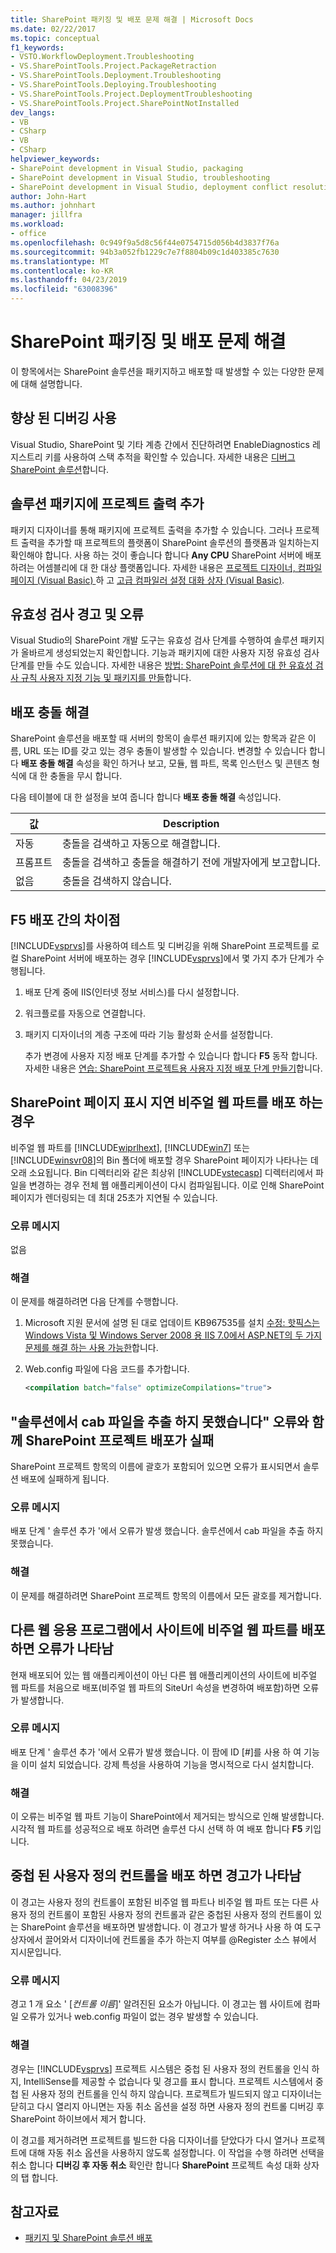 ```yaml
---
title: SharePoint 패키징 및 배포 문제 해결 | Microsoft Docs
ms.date: 02/22/2017
ms.topic: conceptual
f1_keywords:
- VSTO.WorkflowDeployment.Troubleshooting
- VS.SharePointTools.Project.PackageRetraction
- VS.SharePointTools.Deployment.Troubleshooting
- VS.SharePointTools.Deploying.Troubleshooting
- VS.SharePointTools.Project.DeploymentTroubleshooting
- VS.SharePointTools.Project.SharePointNotInstalled
dev_langs:
- VB
- CSharp
- VB
- CSharp
helpviewer_keywords:
- SharePoint development in Visual Studio, packaging
- SharePoint development in Visual Studio, troubleshooting
- SharePoint development in Visual Studio, deployment conflict resolution
author: John-Hart
ms.author: johnhart
manager: jillfra
ms.workload:
- office
ms.openlocfilehash: 0c949f9a5d8c56f44e0754715d056b4d3837f76a
ms.sourcegitcommit: 94b3a052fb1229c7e7f8804b09c1d403385c7630
ms.translationtype: MT
ms.contentlocale: ko-KR
ms.lasthandoff: 04/23/2019
ms.locfileid: "63008396"
---
```

# <a name="troubleshoot-sharepoint-packaging-and-deployment"></a>SharePoint 패키징 및 배포 문제 해결
  이 항목에서는 SharePoint 솔루션을 패키지하고 배포할 때 발생할 수 있는 다양한 문제에 대해 설명합니다.

## <a name="enable-enhanced-debugging"></a>향상 된 디버깅 사용
 Visual Studio, SharePoint 및 기타 계층 간에서 진단하려면 EnableDiagnostics 레지스트리 키를 사용하여 스택 추적을 확인할 수 있습니다. 자세한 내용은 [디버그 SharePoint 솔루션](../sharepoint/debugging-sharepoint-solutions.md)합니다.

## <a name="add-project-output-to-the-solution-package"></a>솔루션 패키지에 프로젝트 출력 추가
 패키지 디자이너를 통해 패키지에 프로젝트 출력을 추가할 수 있습니다. 그러나 프로젝트 출력을 추가할 때 프로젝트의 플랫폼이 SharePoint 솔루션의 플랫폼과 일치하는지 확인해야 합니다. 사용 하는 것이 좋습니다 합니다 **Any CPU** SharePoint 서버에 배포 하려는 어셈블리에 대 한 대상 플랫폼입니다. 자세한 내용은 [프로젝트 디자이너, 컴파일 페이지 &#40;Visual Basic&#41; ](../ide/reference/compile-page-project-designer-visual-basic.md) 하 고 [고급 컴파일러 설정 대화 상자 &#40;Visual Basic&#41;](../ide/reference/advanced-compiler-settings-dialog-box-visual-basic.md).

## <a name="validation-warnings-and-errors"></a>유효성 검사 경고 및 오류
 Visual Studio의 SharePoint 개발 도구는 유효성 검사 단계를 수행하여 솔루션 패키지가 올바르게 생성되었는지 확인합니다. 기능과 패키지에 대한 사용자 지정 유효성 검사 단계를 만들 수도 있습니다. 자세한 내용은 [방법: SharePoint 솔루션에 대 한 유효성 검사 규칙 사용자 지정 기능 및 패키지를 만들](../sharepoint/how-to-create-custom-feature-and-package-validation-rules-for-sharepoint-solutions.md)합니다.

## <a name="deployment-conflict-resolution"></a>배포 충돌 해결
 SharePoint 솔루션을 배포할 때 서버의 항목이 솔루션 패키지에 있는 항목과 같은 이름, URL 또는 ID를 갖고 있는 경우 충돌이 발생할 수 있습니다. 변경할 수 있습니다 합니다 **배포 충돌 해결** 속성을 확인 하거나 보고, 모듈, 웹 파트, 목록 인스턴스 및 콘텐츠 형식에 대 한 충돌을 무시 합니다.

 다음 테이블에 대 한 설정을 보여 줍니다 합니다 **배포 충돌 해결** 속성입니다.

|값|Description|
|-----------|-----------------|
|자동|충돌을 검색하고 자동으로 해결합니다.|
|프롬프트|충돌을 검색하고 충돌을 해결하기 전에 개발자에게 보고합니다.|
|없음|충돌을 검색하지 않습니다.|

## <a name="differences-between-f5-deployment"></a>F5 배포 간의 차이점
 [!INCLUDE[vsprvs](../sharepoint/includes/vsprvs-md.md)]를 사용하여 테스트 및 디버깅을 위해 SharePoint 프로젝트를 로컬 SharePoint 서버에 배포하는 경우 [!INCLUDE[vsprvs](../sharepoint/includes/vsprvs-md.md)]에서 몇 가지 추가 단계가 수행됩니다.

1. 배포 단계 중에 IIS(인터넷 정보 서비스)를 다시 설정합니다.

2. 워크플로를 자동으로 연결합니다.

3. 패키지 디자이너의 계층 구조에 따라 기능 활성화 순서를 설정합니다.

   추가 변경에 사용자 지정 배포 단계를 추가할 수 있습니다 합니다 **F5** 동작 합니다. 자세한 내용은 [연습: SharePoint 프로젝트용 사용자 지정 배포 단계 만들기](../sharepoint/walkthrough-creating-a-custom-deployment-step-for-sharepoint-projects.md)합니다.

## <a name="delay-displaying-sharepoint-page-when-deploy-visual-web-part"></a>SharePoint 페이지 표시 지연 비주얼 웹 파트를 배포 하는 경우
 비주얼 웹 파트를 [!INCLUDE[wiprlhext](../sharepoint/includes/wiprlhext-md.md)], [!INCLUDE[win7](../sharepoint/includes/win7-md.md)] 또는 [!INCLUDE[winsvr08](../sharepoint/includes/winsvr08-md.md)]의 Bin 폴더에 배포할 경우 SharePoint 페이지가 나타나는 데 오래 소요됩니다. Bin 디렉터리와 같은 최상위 [!INCLUDE[vstecasp](../sharepoint/includes/vstecasp-md.md)] 디렉터리에서 파일을 변경하는 경우 전체 웹 애플리케이션이 다시 컴파일됩니다. 이로 인해 SharePoint 페이지가 렌더링되는 데 최대 25초가 지연될 수 있습니다.

### <a name="error-message"></a>오류 메시지
 없음

### <a name="resolution"></a>해결
 이 문제를 해결하려면 다음 단계를 수행합니다.

1. Microsoft 지원 문서에 설명 된 대로 업데이트 KB967535를 설치 [수정: 핫픽스는 Windows Vista 및 Windows Server 2008 용 IIS 7.0에서 ASP.NET의 두 가지 문제를 해결 하는 사용 가능한](http://go.microsoft.com/fwlink/?LinkId=179055)합니다.

2. Web.config 파일에 다음 코드를 추가합니다.

    ```xml
    <compilation batch="false" optimizeCompilations="true">
    ```

## <a name="sharepoint-project-deployment-fails-with-error-failed-to-extract-the-cab-file-in-the-solution"></a>"솔루션에서 cab 파일을 추출 하지 못했습니다" 오류와 함께 SharePoint 프로젝트 배포가 실패
 SharePoint 프로젝트 항목의 이름에 괄호가 포함되어 있으면 오류가 표시되면서 솔루션 배포에 실패하게 됩니다.

### <a name="error-message"></a>오류 메시지
 배포 단계 ' 솔루션 추가 '에서 오류가 발생 했습니다. 솔루션에서 cab 파일을 추출 하지 못했습니다.

### <a name="resolution"></a>해결
 이 문제를 해결하려면 SharePoint 프로젝트 항목의 이름에서 모든 괄호를 제거합니다.

## <a name="error-appears-when-deploying-a-visual-web-part-to-a-site-on-a-different-web-application"></a>다른 웹 응용 프로그램에서 사이트에 비주얼 웹 파트를 배포 하면 오류가 나타남
 현재 배포되어 있는 웹 애플리케이션이 아닌 다른 웹 애플리케이션의 사이트에 비주얼 웹 파트를 처음으로 배포(비주얼 웹 파트의 SiteUrl 속성을 변경하여 배포함)하면 오류가 발생합니다.

### <a name="error-message"></a>오류 메시지
 배포 단계 ' 솔루션 추가 '에서 오류가 발생 했습니다. 이 팜에 ID [#]를 사용 하 여 기능을 이미 설치 되었습니다. 강제 특성을 사용하여 기능을 명시적으로 다시 설치합니다.

### <a name="resolution"></a>해결
 이 오류는 비주얼 웹 파트 기능이 SharePoint에서 제거되는 방식으로 인해 발생합니다. 시각적 웹 파트를 성공적으로 배포 하려면 솔루션 다시 선택 하 여 배포 합니다 **F5** 키입니다.

## <a name="warning-appears-when-deploying-nested-user-controls"></a>중첩 된 사용자 정의 컨트롤을 배포 하면 경고가 나타남
 이 경고는 사용자 정의 컨트롤이 포함된 비주얼 웹 파트나 비주얼 웹 파트 또는 다른 사용자 정의 컨트롤이 포함된 사용자 정의 컨트롤과 같은 중첩된 사용자 정의 컨트롤이 있는 SharePoint 솔루션을 배포하면 발생합니다. 이 경고가 발생 하거나 사용 하 여 도구 상자에서 끌어와서 디자이너에 컨트롤을 추가 하는지 여부를 @Register 소스 뷰에서 지시문입니다.

### <a name="error-message"></a>오류 메시지
 경고 1 개 요소 ' [*컨트롤 이름*]' 알려진된 요소가 아닙니다. 이 경고는 웹 사이트에 컴파일 오류가 있거나 web.config 파일이 없는 경우 발생할 수 있습니다.

### <a name="resolution"></a>해결
 경우는 [!INCLUDE[vsprvs](../sharepoint/includes/vsprvs-md.md)] 프로젝트 시스템은 중첩 된 사용자 정의 컨트롤을 인식 하지, IntelliSense를 제공할 수 없습니다 및 경고를 표시 합니다. 프로젝트 시스템에서 중첩 된 사용자 정의 컨트롤을 인식 하지 않습니다. 프로젝트가 빌드되지 않고 디자이너는 닫히고 다시 열리지 아니면는 자동 취소 옵션을 설정 하면 사용자 정의 컨트롤 디버깅 후 SharePoint 하이브에서 제거 합니다.

 이 경고를 제거하려면 프로젝트를 빌드한 다음 디자이너를 닫았다가 다시 열거나 프로젝트에 대해 자동 취소 옵션을 사용하지 않도록 설정합니다. 이 작업을 수행 하려면 선택을 취소 합니다 **디버깅 후 자동 취소** 확인란 합니다 **SharePoint** 프로젝트 속성 대화 상자의 탭 합니다.

## <a name="see-also"></a>참고자료

- [패키지 및 SharePoint 솔루션 배포](../sharepoint/packaging-and-deploying-sharepoint-solutions.md)